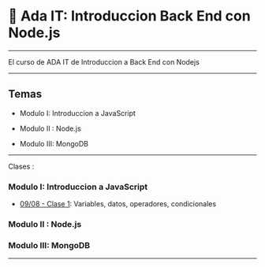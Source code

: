 # :book: Ada IT: Introduccion Back End con Node.js

---

El curso de ADA IT de Introduccion a Back End con Nodejs

---

## Temas

- Modulo I: Introduccion a JavaScript

- Modulo II : Node.js

- Modulo III: MongoDB


---

Clases :

### Modulo I: Introduccion a JavaScript

- [09/08 - Clase 1](https://github.com/eugenia1984/ada-introduccion-back-node/tree/main/modulo1/clase01): Variables, datos, operadores, condicionales


###  Modulo II : Node.js

###  Modulo III: MongoDB

---
